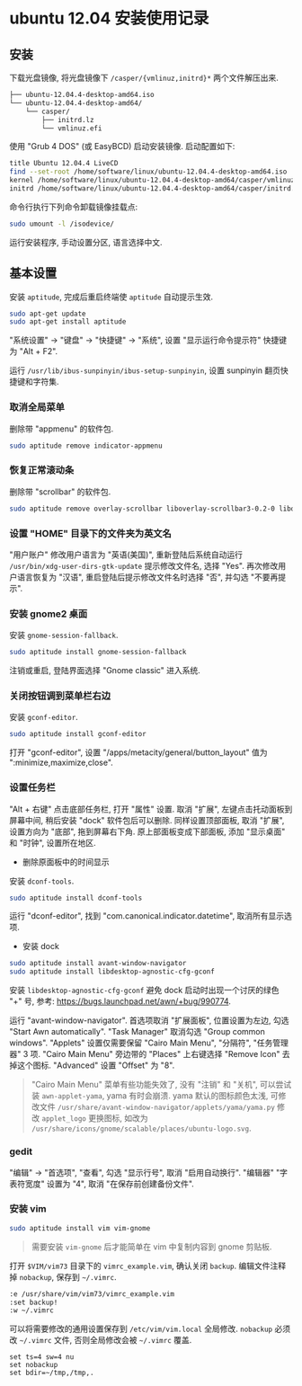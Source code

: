 ubuntu 12.04 安装使用记录
===

## 安装

下载光盘镜像, 将光盘镜像下 `/casper/{vmlinuz,initrd}*` 两个文件解压出来.

```sh
├── ubuntu-12.04.4-desktop-amd64.iso
└── ubuntu-12.04.4-desktop-amd64/
    └── casper/
        ├── initrd.lz
        └── vmlinuz.efi
```

使用 "Grub 4 DOS" (或 EasyBCD) 启动安装镜像.
启动配置如下:

```sh
title Ubuntu 12.04.4 LiveCD
find --set-root /home/software/linux/ubuntu-12.04.4-desktop-amd64.iso
kernel /home/software/linux/ubuntu-12.04.4-desktop-amd64/casper/vmlinuz.efi boot=casper iso-scan/filename=/home/software/linux/ubuntu-12.04.4-desktop-amd64.iso
initrd /home/software/linux/ubuntu-12.04.4-desktop-amd64/casper/initrd.lz
```

命令行执行下列命令卸载镜像挂载点:

```sh
sudo umount -l /isodevice/
```

运行安装程序, 手动设置分区, 语言选择中文.

## 基本设置

安装 `aptitude`, 完成后重启终端使 `aptitude` 自动提示生效.

```sh
sudo apt-get update
sudo apt-get install aptitude
```

"系统设置" -> "键盘" -> "快捷键" -> "系统",
设置 "显示运行命令提示符" 快捷键为 "Alt + F2".

运行 `/usr/lib/ibus-sunpinyin/ibus-setup-sunpinyin`,
设置 sunpinyin 翻页快捷键和字符集.

### 取消全局菜单

删除带 "appmenu" 的软件包.

```sh
sudo aptitude remove indicator-appmenu
```

### 恢复正常滚动条

删除带 "scrollbar" 的软件包.

```sh
sudo aptitude remove overlay-scrollbar liboverlay-scrollbar3-0.2-0 liboverlay-scrollbar-0.2-0
```

### 设置 "HOME" 目录下的文件夹为英文名

"用户账户" 修改用户语言为 "英语(美国)",
重新登陆后系统自动运行 `/usr/bin/xdg-user-dirs-gtk-update` 
提示修改文件名, 选择 "Yes".
再次修改用户语言恢复为 "汉语", 
重启登陆后提示修改文件名时选择 "否", 并勾选 "不要再提示".

### 安装 gnome2 桌面

安装 `gnome-session-fallback`.

```sh
sudo aptitude install gnome-session-fallback
```

注销或重启, 登陆界面选择 "Gnome classic" 进入系统.

### 关闭按钮调到菜单栏右边

安装 `gconf-editor`.

```sh
sudo aptitude install gconf-editor
```

打开 "gconf-editor", 
设置 "/apps/metacity/general/button_layout"
值为 ":minimize,maximize,close".

### 设置任务栏

"Alt + 右键" 点击底部任务栏, 打开 "属性" 设置.
取消 "扩展", 左键点击托动面板到屏幕中间, 稍后安装 "dock" 软件包后可以删除.
同样设置顶部面板, 取消 "扩展", 设置方向为 "底部", 拖到屏幕右下角.
原上部面板变成下部面板, 添加 "显示桌面" 和 "时钟", 设置所在地区.

* 删除原面板中的时间显示

安装 `dconf-tools`.

```sh
sudo aptitude install dconf-tools
```

运行 "dconf-editor", 
找到 "com.canonical.indicator.datetime",
取消所有显示选项.

* 安装 dock

```sh
sudo aptitude install avant-window-navigator
sudo aptitude install libdesktop-agnostic-cfg-gconf
```

安装 `libdesktop-agnostic-cfg-gconf` 避免 dock 启动时出现一个讨厌的绿色 "+" 号,
参考: https://bugs.launchpad.net/awn/+bug/990774.

运行 "avant-window-navigator".
首选项取消 "扩展面板", 位置设置为左边, 勾选 "Start Awn automatically".
"Task Manager" 取消勾选 "Group common windows".
"Applets" 设置仅需要保留 "Cairo Main Menu", "分隔符", "任务管理器" 3 项.
"Cairo Main Menu" 旁边带的 "Places" 上右键选择 "Remove Icon" 去掉这个图标.
"Advanced" 设置 "Offset" 为 "8".

>"Cairo Main Menu" 菜单有些功能失效了, 没有 "注销" 和 "关机",
可以尝试装 `awn-applet-yama`, yama 有时会崩溃.
yama 默认的图标颜色太浅, 
可修改文件 `/usr/share/avant-window-navigator/applets/yama/yama.py` 
修改 `applet_logo` 更换图标, 如改为 `/usr/share/icons/gnome/scalable/places/ubuntu-logo.svg`.

### gedit

"编辑" -> "首选项", "查看", 勾选 "显示行号", 取消 "启用自动换行".
"编辑器" "字表符宽度" 设置为 "4", 取消 "在保存前创建备份文件".

### 安装 vim

```sh
sudo aptitude install vim vim-gnome
```

>需要安装 `vim-gnome` 后才能简单在 vim 中复制内容到 gnome 剪贴板.

打开 `$VIM/vim73` 目录下的 `vimrc_example.vim`, 确认关闭 `backup`.
编辑文件注释掉 `nobackup`, 保存到 `~/.vimrc`.

```sh
:e /usr/share/vim/vim73/vimrc_example.vim
:set backup!
:w ~/.vimrc
```

可以将需要修改的通用设置保存到 `/etc/vim/vim.local` 全局修改.
`nobackup` 必须改 `~/.vimrc` 文件, 否则全局修改会被 `~/.vimrc` 覆盖.

```vim
set ts=4 sw=4 nu
set nobackup
set bdir=~/tmp,/tmp,.
```


